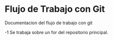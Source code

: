 # Flujo de Trabajo con Git
Documentacion del flujo de trabajo con git

  -1 Se trabaja sobre un for del repositorio principal.